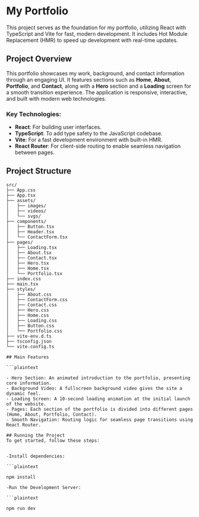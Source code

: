 # My Portfolio

This project serves as the foundation for my portfolio, utilizing React with TypeScript and Vite for fast, modern development. It includes Hot Module Replacement (HMR) to speed up development with real-time updates.

## Project Overview

This portfolio showcases my work, background, and contact information through an engaging UI. It features sections such as **Home**, **About**, **Portfolio**, and **Contact**, along with a **Hero** section and a **Loading** screen for a smooth transition experience. The application is responsive, interactive, and built with modern web technologies.

### Key Technologies:
- **React**: For building user interfaces.
- **TypeScript**: To add type safety to the JavaScript codebase.
- **Vite**: For a fast development environment with built-in HMR.
- **React Router**: For client-side routing to enable seamless navigation between pages.

## Project Structure

```plaintext
src/
├── App.css
├── App.tsx
├── assets/
│   ├── images/            
│   ├── videos/            
│   └── svgs/              
├── components/            
│   ├── Button.tsx
│   ├── Header.tsx
│   └── ContactForm.tsx
├── pages/ 
│   ├── Loading.tsx
│   ├── About.tsx
│   ├── Contact.tsx
│   ├── Hero.tsx
│   ├── Home.tsx
│   └── Portfolio.tsx
├── index.css              
├── main.tsx               
├── styles/                
│   ├── About.css
│   ├── ContactForm.css
│   ├── Contact.css
│   ├── Hero.css
│   ├── Home.css
│   ├── Loading.css
│   ├── Button.css
│   └── Portfolio.css
├── vite-env.d.ts          
├── tsconfig.json          
└── vite.config.ts         

## Main Features

```plaintext

- Hero Section: An animated introduction to the portfolio, presenting core information.
- Background Video: A fullscreen background video gives the site a dynamic feel.
- Loading Screen: A 10-second loading animation at the initial launch of the website.
- Pages: Each section of the portfolio is divided into different pages (Home, About, Portfolio, Contact).
- Smooth Navigation: Routing logic for seamless page transitions using React Router.

## Running the Project
To get started, follow these steps:


-Install dependencies:

```plaintext

npm install

-Run the Development Server:

```plaintext

npm run dev